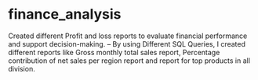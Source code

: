 # finance_analysis
 Created different Profit and loss reports to evaluate financial performance and support decision-making. – By using Different SQL Queries, I created different reports like Gross monthly total sales report, Percentage contribution of net sales per region report and report for top products in all division.
